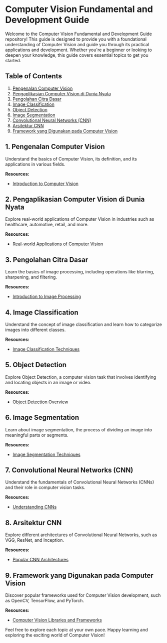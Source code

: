 # Computer Vision Fundamental and Development Guide

Welcome to the Computer Vision Fundamental and Development Guide repository! This guide is designed to provide you with a foundational understanding of Computer Vision and guide you through its practical applications and development. Whether you're a beginner or looking to deepen your knowledge, this guide covers essential topics to get you started.

## Table of Contents

1. [Pengenalan Computer Vision](#pengenalan-computer-vision)
2. [Pengaplikasian Computer Vision di Dunia Nyata](#pengaplikasian-computer-vision-di-dunia-nyata)
3. [Pengolahan Citra Dasar](#pengolahan-citra-dasar)
4. [Image Classification](#image-classification)
5. [Object Detection](#object-detection)
6. [Image Segmentation](#image-segmentation)
7. [Convolutional Neural Networks (CNN)](#cnn)
8. [Arsitektur CNN](#arsitektur-cnn)
9. [Framework yang Digunakan pada Computer Vision](#framework-yang-digunakan-pada-computer-vision)

## 1. Pengenalan Computer Vision
Understand the basics of Computer Vision, its definition, and its applications in various fields.

**Resources:**
- [Introduction to Computer Vision](https://www.learnopencv.com/computer-vision-course/)

## 2. Pengaplikasian Computer Vision di Dunia Nyata
Explore real-world applications of Computer Vision in industries such as healthcare, automotive, retail, and more.

**Resources:**
- [Real-world Applications of Computer Vision](https://towardsdatascience.com/top-10-real-world-applications-of-computer-vision-8c5c791517f2)

## 3. Pengolahan Citra Dasar
Learn the basics of image processing, including operations like blurring, sharpening, and filtering.

**Resources:**
- [Introduction to Image Processing](https://www.tutorialspoint.com/dip/index.htm)

## 4. Image Classification
Understand the concept of image classification and learn how to categorize images into different classes.

**Resources:**
- [Image Classification Techniques](https://www.analyticsvidhya.com/blog/2021/09/a-complete-guide-to-image-classification-with-deep-learning/)

## 5. Object Detection
Explore Object Detection, a computer vision task that involves identifying and locating objects in an image or video.

**Resources:**
- [Object Detection Overview](https://towardsdatascience.com/a-complete-guide-to-object-detection-642fe47c5e20)

## 6. Image Segmentation
Learn about image segmentation, the process of dividing an image into meaningful parts or segments.

**Resources:**
- [Image Segmentation Techniques](https://www.analyticsvidhya.com/blog/2019/07/comprehensive-guide-semantic-segmentation-basics-advanced/)

## 7. Convolutional Neural Networks (CNN)
Understand the fundamentals of Convolutional Neural Networks (CNNs) and their role in computer vision tasks.

**Resources:**
- [Understanding CNNs](https://www.analyticsvidhya.com/blog/2021/09/a-complete-guide-to-convolutional-neural-networks-cnn/)

## 8. Arsitektur CNN
Explore different architectures of Convolutional Neural Networks, such as VGG, ResNet, and Inception.

**Resources:**
- [Popular CNN Architectures](https://towardsdatascience.com/a-comprehensive-introduction-to-different-types-of-convolutions-in-deep-learning-669281e58215)

## 9. Framework yang Digunakan pada Computer Vision
Discover popular frameworks used for Computer Vision development, such as OpenCV, TensorFlow, and PyTorch.

**Resources:**
- [Computer Vision Libraries and Frameworks](https://medium.com/syncedreview/top-10-computer-vision-libraries-and-frameworks-to-follow-in-2019-2fa3d0198f5)

Feel free to explore each topic at your own pace. Happy learning and exploring the exciting world of Computer Vision!
